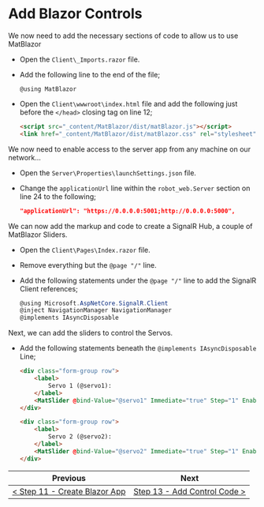 # Add Blazor Controls #

We now need to add the necessary sections of code to allow us to use MatBlazor

- Open the `Client\_Imports.razor` file.
- Add the following line to the end of the file;

    ```
    @using MatBlazor
    ```

- Open the `Client\wwwroot\index.html` file and add the following just before the `</head>` closing tag on line 12;

    ```html
    <script src="_content/MatBlazor/dist/matBlazor.js"></script>
    <link href="_content/MatBlazor/dist/matBlazor.css" rel="stylesheet" />
    ```

We now need to enable access to the server app from any machine on our network...

- Open the `Server\Properties\launchSettings.json` file.
- Change the `applicationUrl` line within the `robot_web.Server` section on line 24 to the following;

    ```json
    "applicationUrl": "https://0.0.0.0:5001;http://0.0.0.0:5000",
    ```
We can now add the markup and code to create a SignalR Hub, a couple of MatBlazor Sliders.

- Open the `Client\Pages\Index.razor` file.
- Remove everything but the `@page "/"` line.
- Add the following statements under the `@page "/"` line to add the SignalR Client references;

    ```cs
    @using Microsoft.AspNetCore.SignalR.Client
    @inject NavigationManager NavigationManager
    @implements IAsyncDisposable
    ```

Next, we can add the sliders to control the Servos.

- Add the following statements beneath the `@implements IAsyncDisposable` Line;

    ```html
    <div class="form-group row">
        <label>
            Servo 1 (@servo1):
        </label>
        <MatSlider @bind-Value="@servo1" Immediate="true" Step="1" EnableStep="true" ValueMin="0" ValueMax="180" Markers="true" Pin="true" TValue="int" Discrete="true"></MatSlider>
    </div>

    <div class="form-group row">
        <label>
            Servo 2 (@servo2):
        </label>
        <MatSlider @bind-Value="@servo2" Immediate="true" Step="1" EnableStep="true" ValueMin="0" ValueMax="180" Markers="true" Pin="true" TValue="int" Discrete="true"></MatSlider>
    </div>
    ```

| Previous | Next |
| -------- | ---- |
| [< Step 11 - Create Blazor App](11-create-blazor-app.md) | [Step 13 - Add Control Code >](13-add-control-code.md) |